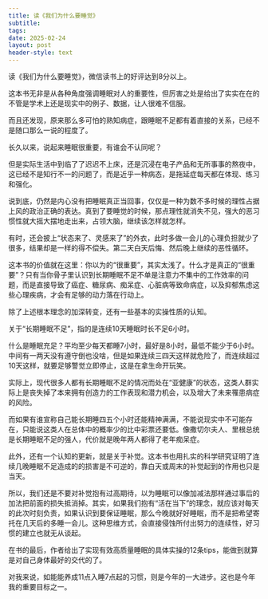 ```yaml
---
title: 读《我们为什么要睡觉》
subtitle: 
tags: 
date: 2025-02-24
layout: post
header-style: text
---
```


读《我们为什么要睡觉》，微信读书上的好评达到8分以上。

这本书无非是从各种角度强调睡眠对人的重要性，但厉害之处是给出了实实在在的不管是学术上还是现实中的例子、数据，让人很难不信服。

而且还发现，原来那么多可怕的熟知病症，跟睡眠不足都有着直接的关系，已经不是随口那么一说的程度了。

长久以来，说起来睡眠很重要，有谁会不认同呢？

但是实际生活中到临了了迟迟不上床，还是沉浸在电子产品和无所事事的熬夜中，这已经不是知行不一的问题了，而是近乎一种病态，是拖延症每天都在体现、练习和强化。

说到底，仍然是内心没有把睡眠真正当回事，仅仅是一种为数不多时候的理性占据上风的政治正确的表达。真到了要睡觉的时候，那点理性就消失不见，强大的恶习惯性就大摇大摆地走出来，占领大脑，继续该怎样就怎样。

有时，还会披上“状态来了、灵感来了”的外衣，此时多做一会儿的心理负担就少了很多，结果却是一样的得不偿失。第二天白天后悔、然后晚上继续的恶性循环。

这本书的价值就在这里：你以为的“很重要”，其实太浅了。什么才是真正的“很重要”？只有当你骨子里认识到长期睡眠不足不单是注意力不集中的工作效率的问题，而是直接导致了癌症、糖尿病、痴呆症、心脏病等致命病症，以及抑郁焦虑这些心理疾病，才会有足够的动力落在行动上。

除了上述根本理念的加深转变，还有一些基本的实操性质的认知。

关于“长期睡眠不足”，指的是连续10天睡眠时长不足6小时。

什么是睡眠充足？平均至少每天都睡7小时，最好是8小时，最低不能少于6小时。中间有一两天没有遵守倒也没啥，但是如果连续三四天这样就危险了，而连续超过10天这样，就要足够警觉立即停止，这是在拿生命开玩笑。

实际上，现代很多人都有长期睡眠不足的情况而处在“亚健康”的状态，这类人群实际上是丧失掉了本来拥有创造力的工作表现和潜力机会，以及增大了未来罹患病症的风险。

而如果有谁宣称自己能长期睡四五个小时还能精神满满，不能说现实中不可能存在，只能说这类人在总体中的概率少的比中彩票还要低。像撒切尔夫人、里根总统是长期睡眠不足的强人，代价就是晚年两人都得了老年痴呆症。

此外，还有一个认知的更新，就是关于补觉。这本书也用扎实的科学研究证明了连续几晚睡眠不足造成的的损害是不可逆的，靠白天或周末的补觉起到的作用也只是当天。

所以，我们还是不要对补觉抱有过高期待，以为睡眠可以像加减法那样通过事后的加法把前面的损失抵消掉。其实，如果我们抱有“活在当下”的理念，就应该对每天的此次时刻负责，如果认识到要保证睡眠，那么今晚就好好睡眠，而不是把希望寄托在几天后的多睡一会儿。这种思维方式，会直接侵蚀所付出努力的连续性，好习惯的建立也就无从谈起。

在书的最后，作者给出了实现有效高质量睡眠的具体实操的12条tips，能做到就算是对自己身体最好的交代的了。

对我来说，如能能养成11点入睡7点起的习惯，则是今年的一大进步。这也是今年我的重要目标之一。